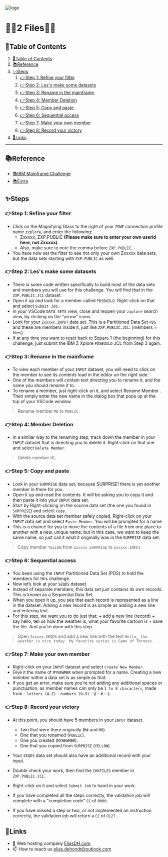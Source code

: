 ![logo](https://eliasdh.com/assets/media/images/logo-github.png)
# 💙🤍2 Files🤍💙

## 📘Table of Contents

1. [📘Table of Contents](#📘table-of-contents)
2. [📚Reference](#📚reference)
3. [✨Steps](#✨steps)
    1. [👉Step 1: Refine your filter](#👉step-1-refine-your-filter)
    2. [👉Step 2: Les's make some datasets](#👉step-2-less-make-some-datasets)
    3. [👉Step 3: Rename in the mainframe](#👉step-3-rename-in-the-mainframe)
    4. [👉Step 4: Member Deletion](#👉step-4-member-deletion)
    5. [👉Step 5: Copy and paste](#👉step-5-copy-and-paste)
    6. [👉Step 6: Sequential access](#👉step-6-sequential-access)
    7. [👉Step 7: Make your own member](#👉step-7-make-your-own-member)
    8. [👉Step 8: Record your victory](#👉step-8-record-your-victory)
4. [🔗Links](#🔗links)

---

## 📚Reference

- [📚IBM Mainframe Challenge](https://ibmzxplore-static.s3.eu-gb.cloud-object-storage.appdomain.cloud/FILES1.pdf)
- [📚Extra](https://s3.amazonaws.com/infl-prod-videos/ibmzxplore%2F1627919051273-Data+Sets+and+Members-rendered.mp4)

## ✨Steps

### 👉Step 1: Refine your filter

-  Click on the Magnifying Glass to the right of your `ZOWE` connection profile name `zxplore`, and enter the following:
    - Zxxxxx, ZXP.PUBLIC **(Please make sure to enter your own userid here, not Zxxxxx)**.
    - Also, make sure to note the comma before `ZXP.PUBLIC`.
- You have now set the filter to see not only your own Zxxxxx data sets, but the data sets starting with `ZXP.PUBLIC` as well.

### 👉Step 2: Les's make some datasets

- There is some code written specifically to build most of the data sets and members you will use for this challenge. You will find that in the `ZXP.PUBLIC.JCL` dataset.
- Open it up and look for a member called `PDSBUILD`. Right-click on that and select `Submit Job`.
- In your VSCode `DATA SETS` view, close and reopen your `zxplore` search view, by clicking on the "arrow" icons.
- Look for your `Zxxxxx.INPUT` data set. This is a Partitioned Data Set `PDS` and these are members inside it, just like `ZXP.PUBLIC.JCL`. (members = files)
- If at any time you want to reset back to Square 1 (the beginning) for this challenge, just submit the IBM Z Xplore `PDSBUILD` JCL from Step 3 again.

### 👉Step 3: Rename in the mainframe

- To view each member of your `INPUT` dataset, you will need to click on the member to see its contents load in the editor on the right side.
- One of the members will contain text directing you to rename it, and the name you should rename it to.
-  To rename a member, just right-click on it, and select Rename Member . Then simply enter the new name in the dialog box that pops up at the top of your VSCode window.

> Rename member `M6` to `PUBLIC`.

### 👉Step 4: Member Deletion

- In a similar way to the renaming step, track down the member in your `INPUT` dataset that is directing you to delete it. Right-click on that one and select `Delete Member`.

> Delete member `M1`.

### 👉Step 5: Copy and paste

- Look in your `SURPRISE` data set, because SURPRISE! there is yet another member in there for you.
- Open it up and read the contents. It will be asking you to copy it and then paste it into your `INPUT` data set.
- Start by Right-clicking on the source data set (the one you found in `SURPRISE`) and select `Copy`.
- With the source data set member safely copied, Right-click on your `INPUT` data set and select `Paste Member`. You will be prompted for a name
- This is a chance for you to move the contents of a file from one place to another with a new, unique name; but in this case, we want to keep the same name, so just call it what it originally was in the `SURPRISE` data set.

> Copy member `YELLOW` from `Zxxxxx.SURPRISE` to `Zxxxxx.INPUT`.

### 👉Step 6: Sequential access

- You been using the `INPUT` Partitioned Data Set (PDS) to hold the members for this challenge.
- Now let’s look at your `SEQDS` dataset.
- Instead of separate members, this data set just contains its own records. This is known as a Sequential Data Set.
- When you open it up, you see that each record is represented as a line in the dataset. Adding a new record is as simple as adding a new line and entering text.
- For this step, we want you to do just that; + add a new line (record) + say hello, tell us how the weather is, what your favorite cartoon is + save the file. And you’re done with this step.

> Open `Zxxxxx.SEQDS` and add a new line with the text `Hello, the weather is nice today. My favorite series is Game of Thrones.`

### 👉Step 7: Make your own member

-  Right-click on your `INPUT` dataset and select `Create New Member`.
- Give it the name of `MYNEWMBR` when prompted for a name. Creating a new member within a data set is as simple as that.
- If you get an error, make sure you’re not adding any additional spaces or punctuation, as member names can only be `1 to 8 characters`, made from - `letters (A-Z)` - `numbers (0-9)` - `@` - `#` - `$`.

### 👉Step 8: Record your victory

- At this point, you should have 5 members in your `INPUT` dataset.
    - Two that were there originally (`M4` and `M8`).
    - One that you renamed (`PUBLIC`).
    - One you created (`MYNEWMBR`).
    - One that you copied from `SURPRISE` (`YELLOW`).

- Your `SEQDS` data set should also have an additional record with your input.
- Double check your work, then find the `CHKFILES` member in `ZXP.PUBLIC.JCL`.
- Right-click on it and select `Submit Job` to hand in your work.
- If you have completed all the steps correctly, the validation job will complete with a "completion code" `CC` of `0000`.
- If you have missed a step or two, or not implemented an instruction correctly, the validation job will return a `CC` of `0127`.

## 🔗Links
- 👯 Web hosting company [EliasDH.com](https://eliasdh.com).
- 📫 How to reach us elias.dehondt@outlook.com